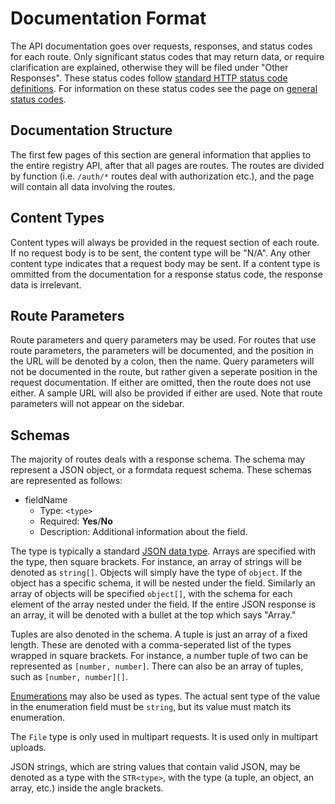 # Documentation Format

The API documentation goes over requests, responses, and status codes for each route. Only significant status codes that may return data, or require clarification are explained, otherwise they will be filed under "Other Responses". These status codes follow [standard HTTP status code definitions](https://developer.mozilla.org/en-US/docs/Web/HTTP/Status). For information on these status codes see the page on [general status codes](/registry-api/status-codes.md). 

## Documentation Structure

The first few pages of this section are general information that applies to the entire registry API, after that all pages are routes. The routes are divided by function (i.e. `/auth/*` routes deal with authorization etc.), and the page will contain all data involving the routes.

## Content Types

Content types will always be provided in the request section of each route. If no request body is to be sent, the content type will be "N/A". Any other content type indicates that a request body may be sent. If a content type is ommitted from the documentation for a response status code, the response data is irrelevant.

## Route Parameters

Route parameters and query parameters may be used. For routes that use route parameters, the parameters will be documented, and the position in the URL will be denoted by a colon, then the name. Query parameters will not be documented in the route, but rather given a seperate position in the request documentation. If either are omitted, then the route does not use either. A sample URL will also be provided if either are used. Note that route parameters will not appear on the sidebar.

## Schemas

The majority of routes deals with a response schema. The schema may represent a JSON object, or a formdata request schema. These schemas are represented as follows:

- fieldName
  - Type: `<type>`
  - Required: **Yes**/**No**
  - Description: Additional information about the field.

The type is typically a standard [JSON data type](https://www.w3schools.com/js/js_json_datatypes.asp).  Arrays are specified with the type, then square brackets. For instance, an array of strings will be denoted as `string[]`. Objects will simply have the type of `object`. If the object has a specific schema, it will be nested under the field. Similarly an array of objects will be specified `object[]`, with the schema for each element of the array nested under the field. If the entire JSON response is an array, it will be denoted with a bullet at the top which says "Array."

Tuples are also denoted in the schema. A tuple is just an array of a fixed length. These are denoted with a comma-seperated list of the types wrapped in square brackets. For instance, a number tuple of two can be represented as `[number, number]`. There can also be an array of tuples, such as `[number, number][]`.

[Enumerations](/registry-api/enumerations.md) may also be used as types. The actual sent type of the value in the enumeration field must be `string`, but its value must match its enumeration.

The `File` type is only used in multipart requests. It is used only in multipart uploads.

JSON strings, which are string values that contain valid JSON, may be denoted as a type with the `STR<type>`, with the type (a tuple, an object, an array, etc.) inside the angle brackets.